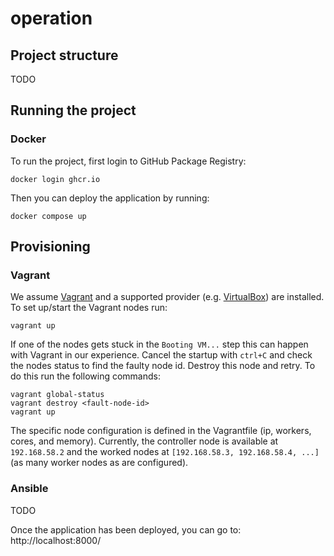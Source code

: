 # operation

## Project structure

TODO

## Running the project

### Docker
To run the project, first login to GitHub Package Registry:

```
docker login ghcr.io
```

Then you can deploy the application by running:

```
docker compose up
```

## Provisioning

### Vagrant
We assume [Vagrant](https://www.vagrantup.com/) and a supported provider (e.g. [VirtualBox](https://www.virtualbox.org/)) are installed.
To set up/start the Vagrant nodes run:
``` console
vagrant up
```

If one of the nodes gets stuck in the `Booting VM...` step this can happen with Vagrant in our experience.
Cancel the startup with `ctrl+C` and check the nodes status to find the faulty node id.
Destroy this node and retry.
To do this run the following commands:
``` console
vagrant global-status
vagrant destroy <fault-node-id>
vagrant up
```

The specific node configuration is defined in the Vagrantfile (ip, workers, cores, and memory).
Currently, the controller node is available at `192.168.58.2` and the worked nodes at `[192.168.58.3, 192.168.58.4, ...]` (as many worker nodes as are configured).

### Ansible
TODO

Once the application has been deployed, you can go to:  http://localhost:8000/



